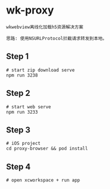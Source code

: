 # wk-proxy    
   
   
`wkwebview离线化加载h5资源解决方案`   
   
`思路: 使用NSURLProtocol拦截请求转发到本地。`
   
   
## Step 1    
    
```shell
# start zip download serve
npm run 3238
```
   
   



## Step 2    
    
```shell
# start web serve
npm run 3233
```
                
   
   
## Step 3    
   
```shell
# iOS project
cd proxy-browser && pod install 
```
                
   
   
## Step 4    
   
```shell
# open xcworkspace + run app
```

